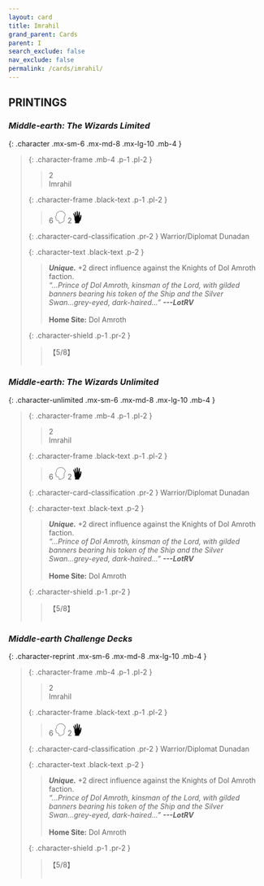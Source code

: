 ```yaml
---
layout: card
title: Imrahil
grand_parent: Cards
parent: I
search_exclude: false
nav_exclude: false
permalink: /cards/imrahil/
---
```


## PRINTINGS


### _Middle-earth: The Wizards Limited_

{: .character .mx-sm-6 .mx-md-8 .mx-lg-10 .mb-4 }
> {: .character-frame .mb-4 .p-1 .pl-2 }
> > <div class="card-mp">2</div>
> > <div class="character-card-name">Imrahil</div>
>
> {: .character-frame .black-text .p-1 .pl-2 }
> > 6 ![](/assets/images/mind.svg) 2![](/assets/images/di.svg)
>
> {: .character-card-classification .pr-2 }
> Warrior/Diplomat Dunadan
>
> {: .character-text .black-text .p-2 }
> > _**Unique.**_ +2 direct influence against the Knights of Dol Amroth faction. <br>_“...Prince of Dol Amroth, kinsman of the Lord, with gilded banners bearing his token of the Ship and the Silver Swan...grey-eyed, dark-haired...”_ ***---&#65279;LotRV***  <br><br>**Home Site:** Dol Amroth 
>
> {: .character-shield .p-1 .pr-2 }
> > <div class="card-shield">【5/8】</div>
> > <div class="card-corruption">&nbsp;</div>

### _Middle-earth: The Wizards Unlimited_

{: .character-unlimited .mx-sm-6 .mx-md-8 .mx-lg-10 .mb-4 }
> {: .character-frame .mb-4 .p-1 .pl-2 }
> > <div class="card-mp">2</div>
> > <div class="character-card-name">Imrahil</div>
>
> {: .character-frame .black-text .p-1 .pl-2 }
> > 6 ![](/assets/images/mind.svg) 2![](/assets/images/di.svg)
>
> {: .character-card-classification .pr-2 }
> Warrior/Diplomat Dunadan
>
> {: .character-text .black-text .p-2 }
> > _**Unique.**_ +2 direct influence against the Knights of Dol Amroth faction. <br>_“...Prince of Dol Amroth, kinsman of the Lord, with gilded banners bearing his token of the Ship and the Silver Swan...grey-eyed, dark-haired...”_ ***---&#65279;LotRV***  <br><br>**Home Site:** Dol Amroth 
>
> {: .character-shield .p-1 .pr-2 }
> > <div class="card-shield">【5/8】</div>
> > <div class="card-corruption">&nbsp;</div>

### _Middle-earth Challenge Decks_

{: .character-reprint .mx-sm-6 .mx-md-8 .mx-lg-10 .mb-4 }
> {: .character-frame .mb-4 .p-1 .pl-2 }
> > <div class="card-mp">2</div>
> > <div class="character-card-name">Imrahil</div>
>
> {: .character-frame .black-text .p-1 .pl-2 }
> > 6 ![](/assets/images/mind.svg) 2![](/assets/images/di.svg)
>
> {: .character-card-classification .pr-2 }
> Warrior/Diplomat Dunadan
>
> {: .character-text .black-text .p-2 }
> > _**Unique.**_ +2 direct influence against the Knights of Dol Amroth faction. <br>_“...Prince of Dol Amroth, kinsman of the Lord, with gilded banners bearing his token of the Ship and the Silver Swan...grey-eyed, dark-haired...”_ ***---&#65279;LotRV***  <br><br>**Home Site:** Dol Amroth 
>
> {: .character-shield .p-1 .pr-2 }
> > <div class="card-shield">【5/8】</div>
> > <div class="card-corruption">&nbsp;</div>
